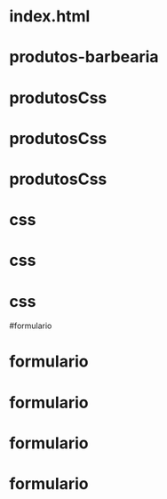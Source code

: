 # index.html
# produtos-barbearia
# produtosCss
# produtosCss
# produtosCss
# css
# css
# css
#formulario
# formulario
# formulario
# formulario
# formulario
